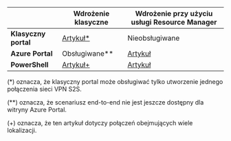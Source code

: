 |  | **Wdrożenie klasyczne** | **Wdrożenie przy użyciu usługi Resource Manager** |
| --- | --- | --- |
| **Klasyczny portal** |[Artykuł*](../articles/vpn-gateway/vpn-gateway-site-to-site-create.md) |Nieobsługiwane |
| **Azure Portal** |Obsługiwane** |[Artykuł](../articles/vpn-gateway/vpn-gateway-howto-site-to-site-resource-manager-portal.md) |
| **PowerShell** |[Artykuł+](../articles/vpn-gateway/vpn-gateway-multi-site.md) |[Artykuł](../articles/vpn-gateway/vpn-gateway-create-site-to-site-rm-powershell.md) |

(*) oznacza, że klasyczny portal może obsługiwać tylko utworzenie jednego połączenia sieci VPN S2S.

(**) oznacza, że scenariusz end-to-end nie jest jeszcze dostępny dla witryny Azure Portal.

(+) oznacza, że ten artykuł dotyczy połączeń obejmujących wiele lokalizacji.

<!--HONumber=Sep16_HO3-->


